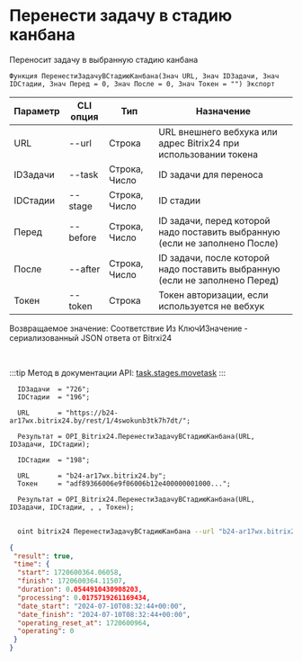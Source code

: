 ﻿---
sidebar_position: 5
---

# Перенести задачу в стадию канбана
 Переносит задачу в выбранную стадию канбана



`Функция ПеренестиЗадачуВСтадиюКанбана(Знач URL, Знач IDЗадачи, Знач IDСтадии, Знач Перед = 0, Знач После = 0, Знач Токен = "") Экспорт`

  | Параметр | CLI опция | Тип | Назначение |
  |-|-|-|-|
  | URL | --url | Строка | URL внешнего вебхука или адрес Bitrix24 при использовании токена |
  | IDЗадачи | --task | Строка, Число | ID задачи для переноса |
  | IDСтадии | --stage | Строка, Число | ID стадии |
  | Перед | --before | Строка, Число | ID задачи, перед которой надо поставить выбранную (если не заполнено После) |
  | После | --after | Строка, Число | ID задачи, после которой надо поставить выбранную (если не заполнено Перед) |
  | Токен | --token | Строка | Токен авторизации, если используется не вебхук |

  
  Возвращаемое значение:   Соответствие Из КлючИЗначение - сериализованный JSON ответа от Bitrxi24

<br/>

:::tip
Метод в документации API: [task.stages.movetask](https://dev.1c-bitrix.ru/rest_help/tasks/task/kanban/task_stages_movetask.php)
:::
<br/>


```bsl title="Пример кода"
  IDЗадачи  = "726";
  IDСтадии  = "196";
  
  URL       = "https://b24-ar17wx.bitrix24.by/rest/1/4swokunb3tk7h7dt/";
  
  Результат = OPI_Bitrix24.ПеренестиЗадачуВСтадиюКанбана(URL, IDЗадачи, IDСтадии);
  
  IDСтадии  = "198";
  
  URL       = "b24-ar17wx.bitrix24.by";
  Токен     = "adf89366006e9f06006b12e400000001000...";
  
  Результат = OPI_Bitrix24.ПеренестиЗадачуВСтадиюКанбана(URL, IDЗадачи, IDСтадии, , , Токен);
```
	


```sh title="Пример команды CLI"
    
  oint bitrix24 ПеренестиЗадачуВСтадиюКанбана --url "b24-ar17wx.bitrix24.by" --task "528" --stage "128" --before %before% --after %after% --token "56898d66006e9f06006b12e400000001000..."

```

```json title="Результат"
{
 "result": true,
 "time": {
  "start": 1720600364.06058,
  "finish": 1720600364.11507,
  "duration": 0.0544910430908203,
  "processing": 0.0175719261169434,
  "date_start": "2024-07-10T08:32:44+00:00",
  "date_finish": "2024-07-10T08:32:44+00:00",
  "operating_reset_at": 1720600964,
  "operating": 0
 }
}
```
